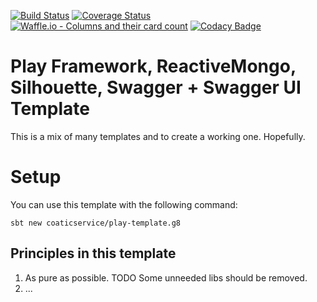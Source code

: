 [![Build Status](https://travis-ci.org/coaticservice/play-template.g8.svg?branch=master)](https://travis-ci.org/coaticservice/play-template.g8.svg?branch=master)
[![Coverage Status](https://coveralls.io/repos/github/coaticservice/play-template.g8/badge.svg?branch=master)](https://coveralls.io/github/coaticservice/play-template.g8?branch=master)
[![Waffle.io - Columns and their card count](https://badge.waffle.io/coaticservice/play-template.g8.svg?columns=all)](https://waffle.io/coaticservice/play-template.g8)
[![Codacy Badge](https://api.codacy.com/project/badge/Grade/fa2a0aa0e0b54331a7bb5628110158f3)](https://www.codacy.com/app/s-reinhardt/play-template.g8?utm_source=github.com&amp;utm_medium=referral&amp;utm_content=coaticservice/play-template.g8&amp;utm_campaign=Badge_Grade)

# Play Framework, ReactiveMongo, Silhouette, Swagger + Swagger UI Template

This is a mix of many templates and to create a working one. Hopefully.

# Setup

You can use this template with the following command: 

```
sbt new coaticservice/play-template.g8
```
## Principles in this template

1. As pure as possible. TODO Some unneeded libs should be removed.
2. ...                 
